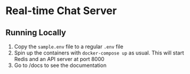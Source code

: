 # Real-time Chat Server

## Running Locally

1. Copy the `sample.env` file to a regular `.env` file
2. Spin up the containers with `docker-compose up` as usual. This will start Redis and an API server at port 8000
3. Go to /docs to see the documentation
